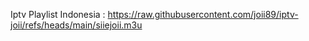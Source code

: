 Iptv Playlist Indonesia : https://raw.githubusercontent.com/joii89/iptv-joii/refs/heads/main/siiejoii.m3u
